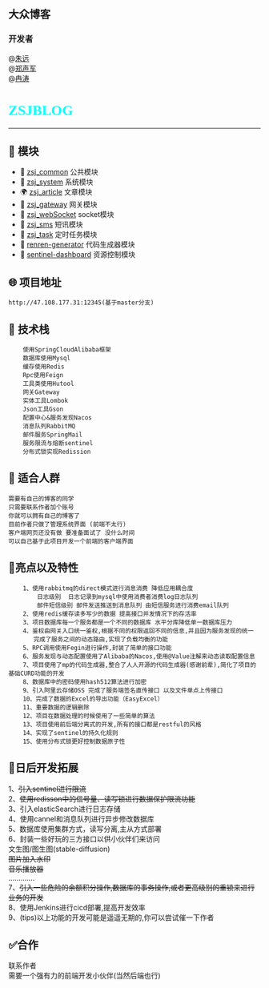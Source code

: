 ## 大众博客

### 开发者

@[朱远](https://gitee.com/zhu-yuanthorn11z/)<br/>
@[郑声军](https://gitee.com/zhengshengjun/)<br/>
@[冉涛](https://gitee.com/rantao/)
<div>
<h1 style="font-family: fantasy;color: cyan"> ZSJBLOG</h1>
</div>


---

## 🎉 模块
- 💪 [zsj_common](zsj_common)  公共模块
- 💅 [zsj_system](zsj_system)   系统模块
- 🌍 [zsj_article](zsj_article) 文章模块
- 👏 [zsj_gateway](zsj_gateway) 网关模块
- 🤪 [zsj_webSocket](zsj_webSocket) socket模块
- 💪 [zsj_sms](zsj_sms) 短讯模块
- 💌 [zsj_task](zsj_task) 定时任务模块
- 💖 [renren-generator](renren-generator) 代码生成器模块
- 🤗 [sentinel-dashboard](sentinel-dashboard) 资源控制模块

## 🌐 项目地址
    http://47.108.177.31:12345(基于master分支)

## 📌 技术栈

```
    使用SpringCloudAlibaba框架
    数据库使用Mysql
    缓存使用Redis
    Rpc使用Feign
    工具类使用Hutool
    网关Gateway
    实体工具Lombok
    Json工具Gson
    配置中心&服务发现Nacos
    消息队列RabbitMQ
    邮件服务SpringMail
    服务限流与熔断sentinel
    分布式锁实现Redission
```

## 💚 适合人群

    需要有自己的博客的同学
    只需要联系作者加个账号 
    你就可以拥有自己的博客了
    目前作者只做了管理系统界面 (前端不太行)
    客户端网页还没有做 要准备面试了 没什么时间 
    可以自己基于此项目开发一个前端的客户端界面


## 🎇亮点以及特性
~~~
    1、使用rabbitmq的direct模式进行消息消费 降低应用耦合度
        日志级别  日志记录到mysql中使用消费者消费log日志队列
        邮件短信级别 邮件发送推送到消息队列 由短信服务进行消费email队列
    2、使用redis缓存读多写少的数据 提高接口并发情况下的存活率
    3、项目数据库每一个服务都是一个不同的数据库 水平分库降低单一数据库压力
    4、鉴权由网关入口统一鉴权,根据不同的权限返回不同的信息,并且因为服务发现的统一
       完成了服务之间的动态路由,实现了负载均衡的功能
    5、RPC调用使用Fegin进行操作,封装了简单的接口功能
    6、服务发现与动态配置使用了Alibaba的Nacos,使用@Value注解来动态读取配置信息
    7、项目使用了mp的代码生成器,整合了人人开源的代码生成器(感谢前辈),简化了项目的基础CURD功能的开发
    8、数据库中的密码使用hash512算法进行加密
    9、引入阿里云存储OSS 完成了服务端签名直传接口 以及文件单点上传接口
    10、完成了数据的Excel的导出功能（EasyExcel）
    11、重要数据的逻辑删除
    12、项目在数据处理的时候使用了一些简单的算法
    13、项目使用前后端分离式的开发,所有的接口都是restful的风格
    14、实现了sentinel的持久化规则
    15、使用分布式锁更好控制数据原子性
~~~

## 🎃日后开发拓展
1、~~引入sentinel进行限流 <br/>~~
2、~~使用redisson中的信号量、读写锁进行数据保护限流功能<br/>~~
3、引入elasticSearch进行日志存储<br/>
4、使用cannel和消息队列进行异步修改数据库<br/>
5、数据库使用集群方式，读写分离,主从方式部署<br/>
6、封装一些好玩的三方接口以供小伙伴们来访问<br/>
    文生图/图生图(stable-diffusion)<br/>
    ~~图片加入水印~~<br/>
    ~~音乐播放器~~<br/>
    .............<br/>
7、~~引入一些危险的余额积分操作,数据库的事务操作,或者更高级别的重锁来进行业务的开发<br/>~~
8、使用Jenkins进行cicd部署,提高开发效率    <br/>
9、(tips)以上功能的开发可能是遥遥无期的,你可以尝试催一下作者<br/>

##  ✅合作
联系作者 <br/>
需要一个强有力的前端开发小伙伴(当然后端也行)